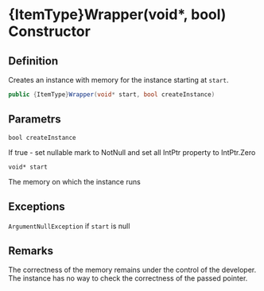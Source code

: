 # {ItemType}Wrapper(void*, bool) Constructor

## Definition
Creates an instance with memory for the instance starting at `start`.

```C#
public {ItemType}Wrapper(void* start, bool createInstance)
```
## Parametrs
`bool createInstance`

If true - set nullable mark to NotNull and set all IntPtr property to IntPtr.Zero


`void* start`

The memory on which the instance runs

## Exceptions
`ArgumentNullException`
if `start` is null

## Remarks

The correctness of the memory remains under the control of the developer. The instance has no way to check the correctness of the passed pointer.
